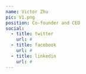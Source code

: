 ```yaml
---
name: Victor Zhu
pic: V1.png
position: Co-founder and CEO
social:
  - title: twitter
    url: #
  - title: facebook
    url: #
  - title: linkedin
    url: #
---
```

